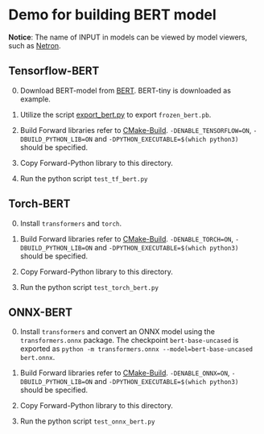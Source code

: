 # Demo for building BERT model

**Notice**: The name of INPUT in models can be viewed by model viewers, such as [Netron](https://github.com/lutzroeder/Netron).

## Tensorflow-BERT
0. Download BERT-model from [BERT](https://github.com/google-research/bert/blob/master/README.md). BERT-tiny is downloaded as example.

1. Utilize the script [export_bert.py](../../python/bert_helpers/export_bert.py) to export `frozen_bert.pb`.

2. Build Forward libraries refer to [CMake-Build](../../doc/en/usages/cmake_build_EN.md). `-DENABLE_TENSORFLOW=ON`, `-DBUILD_PYTHON_LIB=ON` and `-DPYTHON_EXECUTABLE=$(which python3)` should be specified.

3. Copy Forward-Python library to this directory.

4. Run the python script `test_tf_bert.py`

## Torch-BERT
0. Install `transformers` and `torch`.

1. Build Forward libraries refer to [CMake-Build](../../doc/en/usages/cmake_build_EN.md). `-DENABLE_TORCH=ON`, `-DBUILD_PYTHON_LIB=ON` and `-DPYTHON_EXECUTABLE=$(which python3)` should be specified.

2. Copy Forward-Python library to this directory.

3. Run the python script `test_torch_bert.py`

## ONNX-BERT
0. Install `transformers` and convert an ONNX model using the `transformers.onnx` package. The checkpoint `bert-base-uncased` is exported as `python -m transformers.onnx --model=bert-base-uncased bert.onnx`.

1. Build Forward libraries refer to [CMake-Build](../../doc/en/usages/cmake_build_EN.md). `-DENABLE_ONNX=ON`, `-DBUILD_PYTHON_LIB=ON` and `-DPYTHON_EXECUTABLE=$(which python3)` should be specified.

2. Copy Forward-Python library to this directory.

3. Run the python script `test_onnx_bert.py`
